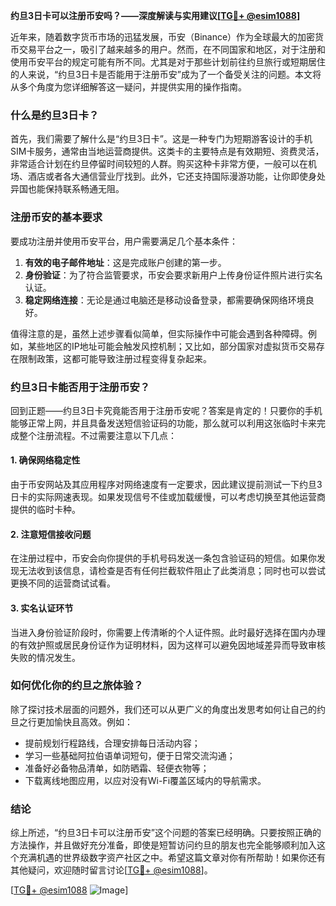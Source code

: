**约旦3日卡可以注册币安吗？——深度解读与实用建议[[TG💪+ @esim1088](https://t.me/s/esim1088)]**

近年来，随着数字货币市场的迅猛发展，币安（Binance）作为全球最大的加密货币交易平台之一，吸引了越来越多的用户。然而，在不同国家和地区，对于注册和使用币安平台的规定可能有所不同。尤其是对于那些计划前往约旦旅行或短期居住的人来说，“约旦3日卡是否能用于注册币安”成为了一个备受关注的问题。本文将从多个角度为您详细解答这一疑问，并提供实用的操作指南。

### 什么是约旦3日卡？

首先，我们需要了解什么是“约旦3日卡”。这是一种专门为短期游客设计的手机SIM卡服务，通常由当地运营商提供。这类卡的主要特点是有效期短、资费灵活，非常适合计划在约旦停留时间较短的人群。购买这种卡非常方便，一般可以在机场、酒店或者各大通信营业厅找到。此外，它还支持国际漫游功能，让你即使身处异国也能保持联系畅通无阻。

### 注册币安的基本要求

要成功注册并使用币安平台，用户需要满足几个基本条件：
1. **有效的电子邮件地址**：这是完成账户创建的第一步。
2. **身份验证**：为了符合监管要求，币安会要求新用户上传身份证件照片进行实名认证。
3. **稳定网络连接**：无论是通过电脑还是移动设备登录，都需要确保网络环境良好。

值得注意的是，虽然上述步骤看似简单，但实际操作中可能会遇到各种障碍。例如，某些地区的IP地址可能会触发风控机制；又比如，部分国家对虚拟货币交易存在限制政策，这都可能导致注册过程变得复杂起来。

### 约旦3日卡能否用于注册币安？

回到正题——约旦3日卡究竟能否用于注册币安呢？答案是肯定的！只要你的手机能够正常上网，并且具备发送短信验证码的功能，那么就可以利用这张临时卡来完成整个注册流程。不过需要注意以下几点：

#### 1. 确保网络稳定性
由于币安网站及其应用程序对网络速度有一定要求，因此建议提前测试一下约旦3日卡的实际网速表现。如果发现信号不佳或加载缓慢，可以考虑切换至其他运营商提供的临时卡种。

#### 2. 注意短信接收问题
在注册过程中，币安会向你提供的手机号码发送一条包含验证码的短信。如果你发现无法收到该信息，请检查是否有任何拦截软件阻止了此类消息；同时也可以尝试更换不同的运营商试试看。

#### 3. 实名认证环节
当进入身份验证阶段时，你需要上传清晰的个人证件照。此时最好选择在国内办理的有效护照或居民身份证作为证明材料，因为这样可以避免因地域差异而导致审核失败的情况发生。

### 如何优化你的约旦之旅体验？

除了探讨技术层面的问题外，我们还可以从更广义的角度出发思考如何让自己的约旦之行更加愉快且高效。例如：

- 提前规划行程路线，合理安排每日活动内容；
- 学习一些基础阿拉伯语单词短句，便于日常交流沟通；
- 准备好必备物品清单，如防晒霜、轻便衣物等；
- 下载离线地图应用，以应对没有Wi-Fi覆盖区域内的导航需求。

### 结论

综上所述，“约旦3日卡可以注册币安”这个问题的答案已经明确。只要按照正确的方法操作，并且做好充分准备，即使是短暂访问约旦的朋友也完全能够顺利加入这个充满机遇的世界级数字资产社区之中。希望这篇文章对你有所帮助！如果你还有其他疑问，欢迎随时留言讨论[[TG💪+ @esim1088](https://t.me/s/esim1088)]。

[[TG💪+ @esim1088](https://t.me/s/esim1088) ![Image](https://i.postimg.cc/4NQfJmqS/Snipaste-2025-05-13-00-14-12.png)]